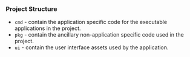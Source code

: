### Project Structure

- `cmd` - contain the application specific code for the executable applications in the project. 
- `pkg` - contain the ancillary non-application specific code used in the project.
- `ui` - contain the user interface assets used by the application.
